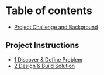 # Table of contents

* [Project Challenge and Background](README.md)

## Project Instructions

* [1 Discover & Define Problem](project-instructions/1-discover-and-define-problem.md)
* [2 Design & Build Solution](project-instructions/2-design-and-build-solution.md)

